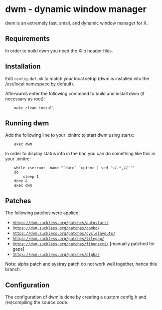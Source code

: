 # dwm - dynamic window manager
dwm is an extremely fast, small, and dynamic window manager for X.


## Requirements
In order to build dwm you need the Xlib header files.


## Installation
Edit `config.def.mk` to match your local setup (dwm is installed into
the /usr/local namespace by default).

Afterwards enter the following command to build and install dwm (if
necessary as root):

```
    make clean install
```


## Running dwm
Add the following line to your .xinitrc to start dwm using startx:
```
    exec dwm
```

In order to display status info in the bar, you can do something
like this in your .xinitrc:

```
    while xsetroot -name "`date` `uptime | sed 's/.*,//'`"
    do
    	sleep 1
    done &
    exec dwm
```

## Patches
The following patches were applied:
* [`https://dwm.suckless.org/patches/autostart/`](https://dwm.suckless.org/patches/autostart/)
* [`https://dwm.suckless.org/patches/combo/`](https://dwm.suckless.org/patches/combo/)
* [`https://dwm.suckless.org/patches/cyclelayouts/`](https://dwm.suckless.org/patches/cyclelayouts/)
* [`https://dwm.suckless.org/patches/tilegap/`](https://dwm.suckless.org/patches/tilegap/)
* [`https://dwm.suckless.org/patches/fibonacci/`](https://dwm.suckless.org/patches/fibonacci/) [manually patched for gaps]
* [`https://dwm.suckless.org/patches/alpha/`](https://dwm.suckless.org/patches/alpha/)

Note: alpha patch and systray patch do not work well together, hence this branch.


## Configuration
The configuration of dwm is done by creating a custom config.h
and (re)compiling the source code.
